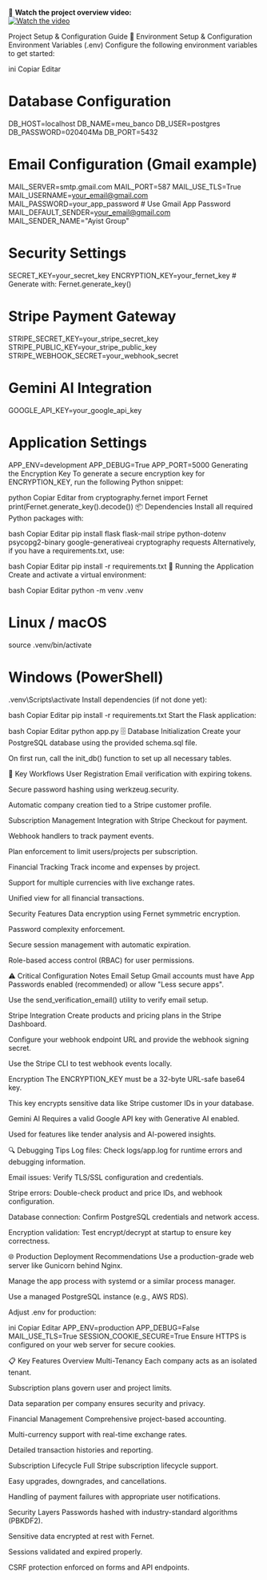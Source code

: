 
🎥 **Watch the project overview video:**  
[![Watch the video](https://img.youtube.com/vi/nHWjreHSEQQ/0.jpg)](https://youtu.be/nHWjreHSEQQ)



Project Setup & Configuration Guide
🔧 Environment Setup & Configuration
Environment Variables (.env)
Configure the following environment variables to get started:

ini
Copiar
Editar
# Database Configuration
DB_HOST=localhost
DB_NAME=meu_banco
DB_USER=postgres
DB_PASSWORD=020404Ma
DB_PORT=5432

# Email Configuration (Gmail example)
MAIL_SERVER=smtp.gmail.com
MAIL_PORT=587
MAIL_USE_TLS=True
MAIL_USERNAME=your_email@gmail.com
MAIL_PASSWORD=your_app_password  # Use Gmail App Password
MAIL_DEFAULT_SENDER=your_email@gmail.com
MAIL_SENDER_NAME="Ayist Group"

# Security Settings
SECRET_KEY=your_secret_key
ENCRYPTION_KEY=your_fernet_key  # Generate with: Fernet.generate_key()

# Stripe Payment Gateway
STRIPE_SECRET_KEY=your_stripe_secret_key
STRIPE_PUBLIC_KEY=your_stripe_public_key
STRIPE_WEBHOOK_SECRET=your_webhook_secret

# Gemini AI Integration
GOOGLE_API_KEY=your_google_api_key

# Application Settings
APP_ENV=development
APP_DEBUG=True
APP_PORT=5000
Generating the Encryption Key
To generate a secure encryption key for ENCRYPTION_KEY, run the following Python snippet:

python
Copiar
Editar
from cryptography.fernet import Fernet
print(Fernet.generate_key().decode())
📦 Dependencies
Install all required Python packages with:

bash
Copiar
Editar
pip install flask flask-mail stripe python-dotenv psycopg2-binary google-generativeai cryptography requests
Alternatively, if you have a requirements.txt, use:

bash
Copiar
Editar
pip install -r requirements.txt
🚀 Running the Application
Create and activate a virtual environment:

bash
Copiar
Editar
python -m venv .venv
# Linux / macOS
source .venv/bin/activate

# Windows (PowerShell)
.venv\Scripts\activate
Install dependencies (if not done yet):

bash
Copiar
Editar
pip install -r requirements.txt
Start the Flask application:

bash
Copiar
Editar
python app.py
🗄️ Database Initialization
Create your PostgreSQL database using the provided schema.sql file.

On first run, call the init_db() function to set up all necessary tables.

🔄 Key Workflows
User Registration
Email verification with expiring tokens.

Secure password hashing using werkzeug.security.

Automatic company creation tied to a Stripe customer profile.

Subscription Management
Integration with Stripe Checkout for payment.

Webhook handlers to track payment events.

Plan enforcement to limit users/projects per subscription.

Financial Tracking
Track income and expenses by project.

Support for multiple currencies with live exchange rates.

Unified view for all financial transactions.

Security Features
Data encryption using Fernet symmetric encryption.

Password complexity enforcement.

Secure session management with automatic expiration.

Role-based access control (RBAC) for user permissions.

⚠️ Critical Configuration Notes
Email Setup
Gmail accounts must have App Passwords enabled (recommended) or allow "Less secure apps".

Use the send_verification_email() utility to verify email setup.

Stripe Integration
Create products and pricing plans in the Stripe Dashboard.

Configure your webhook endpoint URL and provide the webhook signing secret.

Use the Stripe CLI to test webhook events locally.

Encryption
The ENCRYPTION_KEY must be a 32-byte URL-safe base64 key.

This key encrypts sensitive data like Stripe customer IDs in your database.

Gemini AI
Requires a valid Google API key with Generative AI enabled.

Used for features like tender analysis and AI-powered insights.

🔍 Debugging Tips
Log files: Check logs/app.log for runtime errors and debugging information.

Email issues: Verify TLS/SSL configuration and credentials.

Stripe errors: Double-check product and price IDs, and webhook configuration.

Database connection: Confirm PostgreSQL credentials and network access.

Encryption validation: Test encrypt/decrypt at startup to ensure key correctness.

🌐 Production Deployment Recommendations
Use a production-grade web server like Gunicorn behind Nginx.

Manage the app process with systemd or a similar process manager.

Use a managed PostgreSQL instance (e.g., AWS RDS).

Adjust .env for production:

ini
Copiar
Editar
APP_ENV=production
APP_DEBUG=False
MAIL_USE_TLS=True
SESSION_COOKIE_SECURE=True
Ensure HTTPS is configured on your web server for secure cookies.

📋 Key Features Overview
Multi-Tenancy
Each company acts as an isolated tenant.

Subscription plans govern user and project limits.

Data separation per company ensures security and privacy.

Financial Management
Comprehensive project-based accounting.

Multi-currency support with real-time exchange rates.

Detailed transaction histories and reporting.

Subscription Lifecycle
Full Stripe subscription lifecycle support.

Easy upgrades, downgrades, and cancellations.

Handling of payment failures with appropriate user notifications.

Security Layers
Passwords hashed with industry-standard algorithms (PBKDF2).

Sensitive data encrypted at rest with Fernet.

Sessions validated and expired properly.

CSRF protection enforced on forms and API endpoints.
